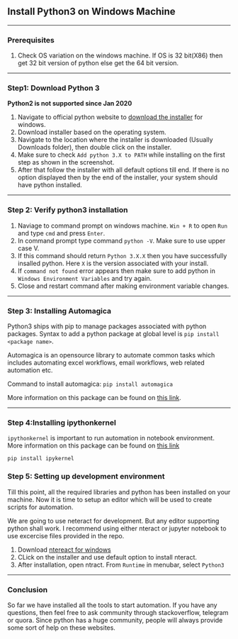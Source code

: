 ## Install Python3 on Windows Machine
___

### Prerequisites
1. Check OS variation on the windows machine. If OS is 32 bit(X86) then get 32 bit version of python else get the 64 bit version. 

___

### Step1: Download Python 3

**Python2 is not supported since Jan 2020**

1. Navigate to official python website to [download the installer](https://www.python.org/downloads/windows/) for windows. 
2. Download installer based on the operating system. 
3. Navigate to the location where the installer is downloaded (Usually Downloads folder), then double click on the installer. 
4. Make sure to check ```Add python 3.X to PATH``` while installing on the first step as shown in the screenshot. 
5. After that follow the installer with all default options till end. If there is no option displayed then by the end of the installer, your system should have python installed. 

___

### Step 2: Verify python3 installation

1. Naviage to command prompt on windows machine. ```Win + R``` to open ```Run``` and type ```cmd``` and press ```Enter```.
2. In command prompt type command ```python -V```. Make sure to use upper case V. 
3. If this command should return ```Python 3.X.X``` then you have successfully insalled python. Here ```X``` is the version associated with your install.  
4. If ```command not found``` error appears then make sure to add python in ```Windows Environment Variables``` and try again. 
5. Close and restart command after making environment variable changes. 

___

### Step 3: Installing Automagica 

Python3 ships with pip to manage packages associated with python packages. Syntax to add a python package at global level is ```pip install <package name>```.

Automagica is an opensource library to automate common tasks which includes automating excel workflows, email workflows, web related automation etc. 

Command to install automagica:
```pip install automagica```

More information on this package can be found on [this link](https://pypi.org/project/Automagica/).

___

### Step 4:Installing ipythonkernel 

```ipythonkernel``` is important to run automation in notebook environment. More information on this package can be found on [this link](https://ipython.readthedocs.io/en/stable/install/kernel_install.html)

```pip install ipykernel ```

### Step 5: Setting up development environment

Till this point, all the required libraries and python has been installed on your machine. Now it is time to setup an editor which will be used to create scripts for automation. 

We are going to use neteract for development. But any editor supporting python shall work. I recommend using either nteract or jupyter notebook to use excercise files provided in the repo. 

1. Download [ntereact for windows](https://github.com/nteract/nteract/releases)
2. CLick on the installer and use default option to install nteract. 
3. After installation, open ntract. From ```Runtime``` in menubar, select ```Python3```
___

### Conclusion

So far we have installed all the tools to start automation. If you have any questions, then feel free to ask community through stackoverflow, telegram or quora. Since python has a huge community, people will always provide some sort of help on these websites. 